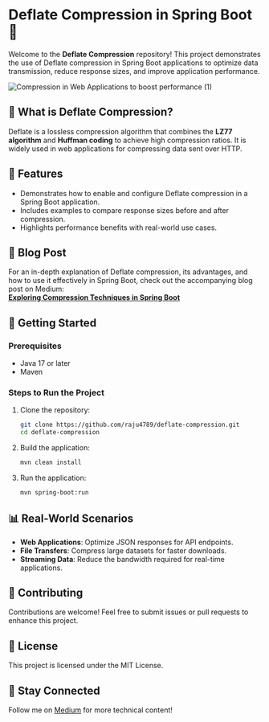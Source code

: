 # Deflate Compression in Spring Boot 🚀  

Welcome to the **Deflate Compression** repository! This project demonstrates the use of Deflate compression in Spring Boot applications to optimize data transmission, reduce response sizes, and improve application performance.  

![Compression in Web Applications to boost performance (1)](https://github.com/user-attachments/assets/7732838b-63f3-4858-afd5-4b3a46cf054d)


## 🧐 What is Deflate Compression?  
Deflate is a lossless compression algorithm that combines the **LZ77 algorithm** and **Huffman coding** to achieve high compression ratios. It is widely used in web applications for compressing data sent over HTTP.  

## 🌟 Features  
- Demonstrates how to enable and configure Deflate compression in a Spring Boot application.  
- Includes examples to compare response sizes before and after compression.  
- Highlights performance benefits with real-world use cases.  

## 📖 Blog Post  
For an in-depth explanation of Deflate compression, its advantages, and how to use it effectively in Spring Boot, check out the accompanying blog post on Medium:  
[**Exploring Compression Techniques in Spring Boot**](#)  

## 🚀 Getting Started  
### Prerequisites  
- Java 17 or later  
- Maven  

### Steps to Run the Project  
1. Clone the repository:  
   ```bash
   git clone https://github.com/raju4789/deflate-compression.git
   cd deflate-compression
   ```  
2. Build the application:  
   ```bash
   mvn clean install
   ```  
3. Run the application:  
   ```bash
   mvn spring-boot:run
   ```   

## 📊 Real-World Scenarios  
- **Web Applications**: Optimize JSON responses for API endpoints.  
- **File Transfers**: Compress large datasets for faster downloads.  
- **Streaming Data**: Reduce the bandwidth required for real-time applications.  

## 🤝 Contributing  
Contributions are welcome! Feel free to submit issues or pull requests to enhance this project.  

## 📜 License  
This project is licensed under the MIT License.  

## 🔗 Stay Connected  
Follow me on [Medium](https://medium.com/@narasimha4789) for more technical content!  
```
